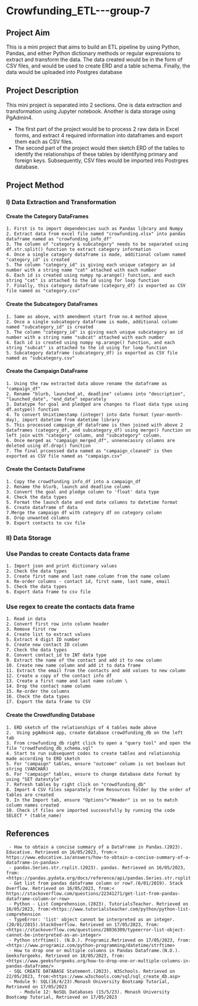 # Crowfunding_ETL---group-7

## Project Aim
This is a mini project that aims to build an ETL pipeline by using Python, Pandas, and either Python dictionary methods or regular expressions to extract and transform the data.
The data created would be in the form of CSV files, and would be used to create ERD and a table schema. Finally, the data would be uploaded into Postgres database

## Project Description
This mini project is separated into 2 sections. One is data extraction and transformation using Jupyter notebook. Another is data storage using PgAdmin4.
 - The first part of the project would be to process 2 raw data in Excel forms, and extract 4 required information into dataframes and export them each as CSV files. 
 - The second part of the project would then sketch ERD of the tables to identify the relationships of these tables by identifying primary and foreign keys. Subsequently, CSV files would be imported into Postrgres database.  

## Project Method
### I) Data Extraction and Transformation
#### Create the Category DataFrames
    1. First is to import dependencies such as Pandas library and Numpy
    2. Extract data from excel file named "crowfunding.xlsx" into pandas dataframe named as "crowfunding_info_df"
    3. The column of "category & subcategory" needs to be separated using df.str.split() function to extract category information
    4. Once a single category dataframe is made, additional column named "category_id" is created
    5. The column "category_id" is giving each unique category an id number with a string name "cat" attached with each number 
    6. Each id is created using numpy np.arange() function, and each string "cat" is attached to the id using for loop function
    7. Finally, this category dataframe (category_df) is exported as CSV file named as "category.csv"

#### Create the Subcategory DataFrames
    1. Same as above, with amendment start from no.4 method above
    2. Once a single subcategory dataframe is made, additional column named "subcategory_id" is created
    3. The column "category_id" is giving each unique subcategory an id number with a string name "subcat" attached with each number 
    4. Each id is created using numpy np.arange() function, and each string "subcat" is attached to the id using for loop function
    5. Subcategory dataframe (subcategory_df) is exported as CSV file named as "subcategory.csv" 

#### Create the Campaign DataFrame
    1. Using the raw extracted data above rename the dataframe as "campaign_df"
    2. Rename "blurb, launched_at, deadline" columns into "description", "launched_date", "end_date" separately
    3. Datatype for goal and pledged are changes to float data type using df.astype() function
    4. To convert Unixtimestamp (integer) into date format (year-month-day), import datetime from datetime library
    5. This processed campaign_df dataframe is then joined with above 2 dataframes (category_df, and subcategory_df) using merge() function on left join with "category" column, and "subcategory" column. 
    6. Once merged as "campaign_merged_df", unnenecassry columns are deleted using df.drop() function
    7. The final prcoessed data named as "campaign_cleaned" is then exported as CSV file named as "campaign.csv"

#### Create the Contacts DataFrame
    1. Copy the crowdfunding info_df into a campaign_df
    2. Rename the blurb, launch and deadline column
    3. Convert the goal and pledge column to 'float' data type
    4. Check the data types
    5. Format the launch date and end date columns to datetime format
    6. Create dataframe of data 
    7.Merge the campaign df with category df on category column 
    8. Drop unwanted columns
    9. Export contacts to csv file
### II) Data Storage
### Use Pandas to create Contacts data frame
    1. Import json and print dictionary values 
    2. Check the data types
    3. Create first name and last name column from the name column
    4. Re-order columns - contact id, first name, last name, email
    5. Check the data types
    6. Export data frame to csv file 

### Use regex to create the contacts data frame 
    1. Read in data 
    2. Convert first row into column header
    3. Remove first row 
    4. Create list to extract values 
    5. Extract 4 digit ID number
    6. Create new contact ID column
    7. Check the data types
    8. Convert contact_id to INT data type
    9. Extract the name of the contact and add it to new column
    10. Create new name column and add it to data frame
    11. Extract the email from the contacts and add values to new column 
    12. Create a copy of the contact info df
    13. Create a first name and last name column \
    14. Drop the contact name column 
    15. Re-order the columns 
    16. Check the data types 
    17. Export the data frame to CSV 
    
#### Create the Crowdfunding Database
    1. ERD sketch of the relationships of 4 tables made above
    2.  Using pgAdmin4 app, create database crowdfunding_db on the left tab
    3. From crowfunding_db right click to open a "query tool" and open the file "crowdfunding_db_schema.sql"
    4. Start to run subsequent codes to create tables and relationship made according to ERD sketch
    5. For "campaign" tables, ensure "outcome" column is not boolean but string (VARCHAR)
    6. For "campaign" tables, ensure to change database date format by using "SET datestyle"
    7. Refresh tables by right click on "crowdfunding_db"
    8. Import 4 CSV files separately from Resources folder by the order of tables are created
    9. In the Import tab, ensure "Options">"Header" is on so to match column names created
    10. Check if files are imported successfully by running the code SELECT * (table_name)
   


## References
	 - How to obtain a concise summary of a DataFrame in Pandas.(2023). Educative. Retrieved on 16/05/2023, from:< https://www.educative.io/answers/how-to-obtain-a-concise-summary-of-a-dataframe-in-pandas>
	 - pandas.Series.str.rsplit.(2023). pandas. Retrieved on 16/05/2023, from:<https://pandas.pydata.org/docs/reference/api/pandas.Series.str.rsplit.html>
	 - Get list from pandas dataframe column or row?.(6/01/2019). Stack Overflow. Retrieved on 16/05/2023, from:< https://stackoverflow.com/questions/22341271/get-list-from-pandas-dataframe-column-or-row>
	 - Python - List Comprehension.(2023). TutorialsTeacher. Retrieved on 16/05/2023, from:<https://www.tutorialsteacher.com/python/python-list-comprehension
	 - TypeError: 'list' object cannot be interpreted as an integer.(20/01/2015).StackOverflow. Retrieved on 17/05/2023, from:<https://stackoverflow.com/questions/28036309/typeerror-list-object-cannot-be-interpreted-as-an-integer>
	 - Python strftime(). (N.D.). Programiz.Retrieved on 17/05/2023, from:<https://www.programiz.com/python-programming/datetime/strftime>
	 - How to drop one or multiple columns in Pandas Dataframe.(N.D.). Geeksforgeeks. Retrieved on 18/05/2023, from:<https://www.geeksforgeeks.org/how-to-drop-one-or-multiple-columns-in-pandas-dataframe/>
	 - SQL CREATE DATABASE Statement.(2023). W3Schools. Retrieved on 22/05/2023, from:<https://www.w3schools.com/sql/sql_create_db.asp>
	 - Module 9: SQL(16/4/23).Monash University Bootcamp Tutorial, Retrieved on 17/05/2023
         - Module 12: NoSQL Databases (15/5/23). Monash University Bootcamp Tutorial, Retrieved on 17/05/2023
